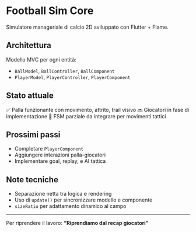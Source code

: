 
# Football Sim Core

Simulatore manageriale di calcio 2D sviluppato con Flutter + Flame.

## Architettura

Modello MVC per ogni entità:

- `BallModel`, `BallController`, `BallComponent`
- `PlayerModel`, `PlayerController`, `PlayerComponent`

## Stato attuale

✅ Palla funzionante con movimento, attrito, trail visivo
🔜 Giocatori in fase di implementazione
🔧 FSM parziale da integrare per movimenti tattici

## Prossimi passi

- Completare `PlayerComponent`
- Aggiungere interazioni palla-giocatori
- Implementare goal, replay, e AI tattica

## Note tecniche

- Separazione netta tra logica e rendering
- Uso di `update()` per sincronizzare modello e componente
- `sizeRatio` per adattamento dinamico al campo

---

Per riprendere il lavoro:
**“Riprendiamo dal recap giocatori”**
